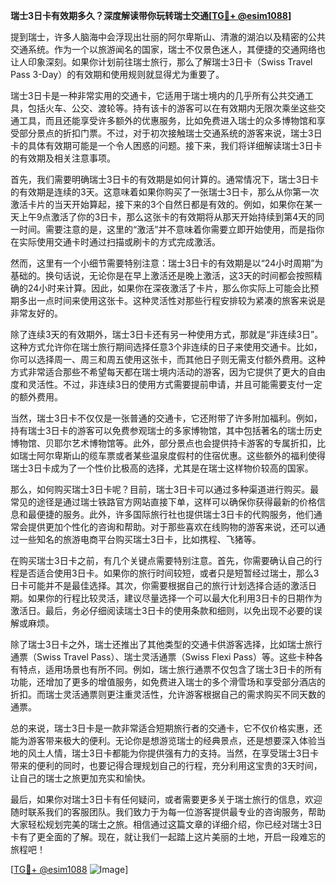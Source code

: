 **瑞士3日卡有效期多久？深度解读带你玩转瑞士交通[[TG💪+ @esim1088](https://t.me/s/esim1088)]**

提到瑞士，许多人脑海中会浮现出壮丽的阿尔卑斯山、清澈的湖泊以及精密的公共交通系统。作为一个以旅游闻名的国家，瑞士不仅景色迷人，其便捷的交通网络也让人印象深刻。如果你计划前往瑞士旅行，那么了解瑞士3日卡（Swiss Travel Pass 3-Day）的有效期和使用规则就显得尤为重要了。

瑞士3日卡是一种非常实用的交通卡，它适用于瑞士境内的几乎所有公共交通工具，包括火车、公交、渡轮等。持有该卡的游客可以在有效期内无限次乘坐这些交通工具，而且还能享受许多额外的优惠服务，比如免费进入瑞士的众多博物馆和享受部分景点的折扣门票。不过，对于初次接触瑞士交通系统的游客来说，瑞士3日卡的具体有效期可能是一个令人困惑的问题。接下来，我们将详细解读瑞士3日卡的有效期及相关注意事项。

首先，我们需要明确瑞士3日卡的有效期是如何计算的。通常情况下，瑞士3日卡的有效期是连续的3天。这意味着如果你购买了一张瑞士3日卡，那么从你第一次激活卡片的当天开始算起，接下来的3个自然日都是有效的。例如，如果你在某一天上午9点激活了你的3日卡，那么这张卡的有效期将从那天开始持续到第4天的同一时间。需要注意的是，这里的“激活”并不意味着你需要立即开始使用，而是指你在实际使用交通卡时通过扫描或刷卡的方式完成激活。

然而，这里有一个小细节需要特别注意：瑞士3日卡的有效期是以“24小时周期”为基础的。换句话说，无论你是在早上激活还是晚上激活，这3天的时间都会按照精确的24小时来计算。因此，如果你在深夜激活了卡片，那么你实际上可能会比预期多出一点时间来使用这张卡。这种灵活性对那些行程安排较为紧凑的旅客来说是非常友好的。

除了连续3天的有效期外，瑞士3日卡还有另一种使用方式，那就是“非连续3日”。这种方式允许你在瑞士旅行期间选择任意3个非连续的日子来使用交通卡。比如，你可以选择周一、周三和周五使用这张卡，而其他日子则无需支付额外费用。这种方式非常适合那些不希望每天都在瑞士境内活动的游客，因为它提供了更大的自由度和灵活性。不过，非连续3日的使用方式需要提前申请，并且可能需要支付一定的额外费用。

当然，瑞士3日卡不仅仅是一张普通的交通卡，它还附带了许多附加福利。例如，持有瑞士3日卡的游客可以免费参观瑞士的多家博物馆，其中包括著名的瑞士历史博物馆、贝耶尔艺术博物馆等。此外，部分景点也会提供持卡游客的专属折扣，比如瑞士阿尔卑斯山的缆车票或者某些温泉度假村的住宿优惠。这些额外的福利使得瑞士3日卡成为了一个性价比极高的选择，尤其是在瑞士这样物价较高的国家。

那么，如何购买瑞士3日卡呢？目前，瑞士3日卡可以通过多种渠道进行购买。最常见的途径是通过瑞士铁路官方网站直接下单，这样可以确保你获得最新的价格信息和最便捷的服务。此外，许多国际旅行社也提供瑞士3日卡的代购服务，他们通常会提供更加个性化的咨询和帮助。对于那些喜欢在线购物的游客来说，还可以通过一些知名的旅游电商平台购买瑞士3日卡，比如携程、飞猪等。

在购买瑞士3日卡之前，有几个关键点需要特别注意。首先，你需要确认自己的行程是否适合使用3日卡。如果你的旅行时间较短，或者只是短暂经过瑞士，那么3日卡可能并不是最佳选择。其次，你需要根据自己的旅行计划选择合适的激活日期。如果你的行程比较灵活，建议尽量选择一个可以最大化利用3日卡的日期作为激活日。最后，务必仔细阅读瑞士3日卡的使用条款和细则，以免出现不必要的误解或麻烦。

除了瑞士3日卡之外，瑞士还推出了其他类型的交通卡供游客选择，比如瑞士旅行通票（Swiss Travel Pass）、瑞士灵活通票（Swiss Flexi Pass）等。这些卡种各有特点，适用场景也有所不同。例如，瑞士旅行通票不仅包含了瑞士3日卡的所有功能，还增加了更多的增值服务，如免费进入瑞士的多个滑雪场和享受部分酒店的折扣。而瑞士灵活通票则更注重灵活性，允许游客根据自己的需求购买不同天数的通票。

总的来说，瑞士3日卡是一款非常适合短期旅行者的交通卡，它不仅价格实惠，还能为游客带来极大的便利。无论你是想游览瑞士的经典景点，还是想要深入体验当地的风土人情，瑞士3日卡都能为你提供强有力的支持。当然，在享受瑞士3日卡带来的便利的同时，也要记得合理规划自己的行程，充分利用这宝贵的3天时间，让自己的瑞士之旅更加充实和愉快。

最后，如果你对瑞士3日卡有任何疑问，或者需要更多关于瑞士旅行的信息，欢迎随时联系我们的客服团队。我们致力于为每一位游客提供最专业的咨询服务，帮助大家轻松规划完美的瑞士之旅。相信通过这篇文章的详细介绍，你已经对瑞士3日卡有了更全面的了解。现在，就让我们一起踏上这片美丽的土地，开启一段难忘的旅程吧！

[[TG💪+ @esim1088](https://t.me/s/esim1088) ![Image](https://i.postimg.cc/4NQfJmqS/Snipaste-2025-05-13-00-14-12.png)]